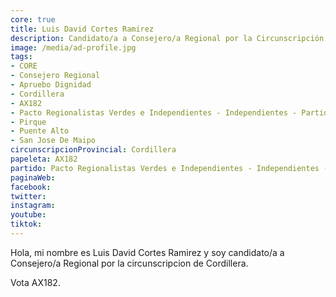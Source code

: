```yaml
---
core: true
title: Luis David Cortes Ramirez
description: Candidato/a a Consejero/a Regional por la Circunscripción de Cordillera
image: /media/ad-profile.jpg
tags:
- CORE
- Consejero Regional
- Apruebo Dignidad
- Cordillera
- AX182
- Pacto Regionalistas Verdes e Independientes - Independientes - Partido Republicano De Chile
- Pirque
- Puente Alto
- San Jose De Maipo
circunscripcionProvincial: Cordillera
papeleta: AX182
partido: Pacto Regionalistas Verdes e Independientes - Independientes - Partido Republicano De Chile
paginaWeb:
facebook:
twitter:
instagram:
youtube:
tiktok:
---
```

Hola, mi nombre es Luis David Cortes Ramirez y soy candidato/a a Consejero/a Regional por la circunscripcion de Cordillera.

Vota AX182.